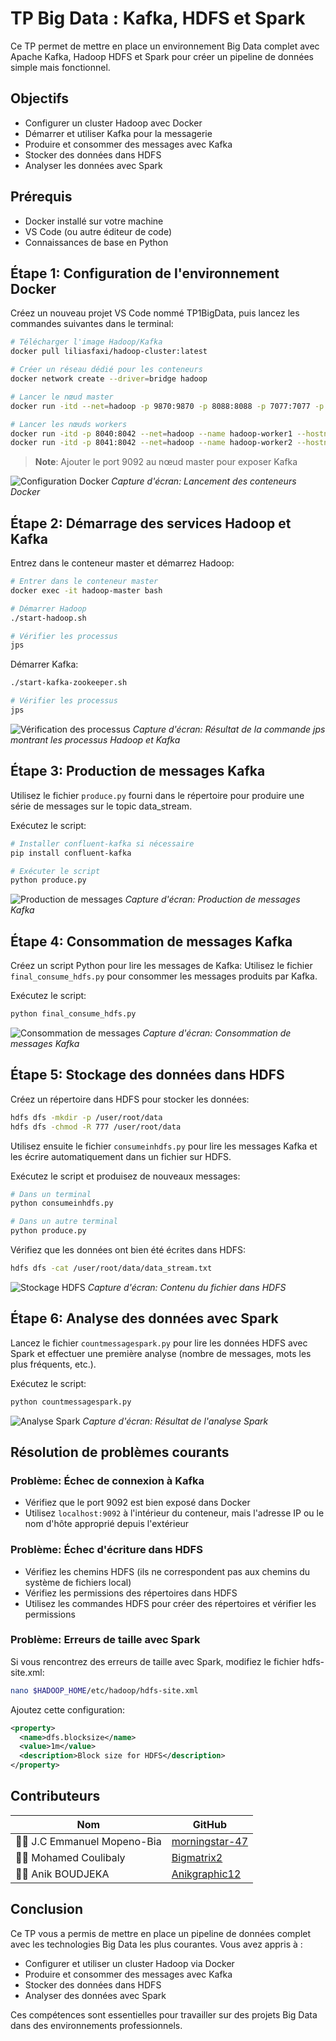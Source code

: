 # TP Big Data : Kafka, HDFS et Spark

Ce TP permet de mettre en place un environnement Big Data complet avec Apache Kafka, Hadoop HDFS et Spark pour créer un pipeline de données simple mais fonctionnel.

## Objectifs
- Configurer un cluster Hadoop avec Docker
- Démarrer et utiliser Kafka pour la messagerie
- Produire et consommer des messages avec Kafka
- Stocker des données dans HDFS
- Analyser les données avec Spark

## Prérequis
- Docker installé sur votre machine
- VS Code (ou autre éditeur de code)
- Connaissances de base en Python

## Étape 1: Configuration de l'environnement Docker

Créez un nouveau projet VS Code nommé TP1BigData, puis lancez les commandes suivantes dans le terminal:

```bash
# Télécharger l'image Hadoop/Kafka
docker pull liliasfaxi/hadoop-cluster:latest

# Créer un réseau dédié pour les conteneurs
docker network create --driver=bridge hadoop

# Lancer le nœud master
docker run -itd --net=hadoop -p 9870:9870 -p 8088:8088 -p 7077:7077 -p 16010:16010 -p 9092:9092 --name hadoop-master --hostname hadoop-master liliasfaxi/hadoop-cluster:latest

# Lancer les nœuds workers
docker run -itd -p 8040:8042 --net=hadoop --name hadoop-worker1 --hostname hadoop-worker1 liliasfaxi/hadoop-cluster:latest
docker run -itd -p 8041:8042 --net=hadoop --name hadoop-worker2 --hostname hadoop-worker2 liliasfaxi/hadoop-cluster:latest
```

> **Note**: Ajouter le port 9092 au nœud master pour exposer Kafka

![Configuration Docker](images/docker_config.png)
*Capture d'écran: Lancement des conteneurs Docker*

## Étape 2: Démarrage des services Hadoop et Kafka

Entrez dans le conteneur master et démarrez Hadoop:

```bash
# Entrer dans le conteneur master
docker exec -it hadoop-master bash

# Démarrer Hadoop
./start-hadoop.sh

# Vérifier les processus
jps
```

Démarrer Kafka:

```bash
./start-kafka-zookeeper.sh

# Vérifier les processus
jps
```

![Vérification des processus](images/jps_output.png)
*Capture d'écran: Résultat de la commande jps montrant les processus Hadoop et Kafka*

## Étape 3: Production de messages Kafka

Utilisez le fichier `produce.py` fourni dans le répertoire pour produire une série de messages sur le topic data_stream.

Exécutez le script:

```bash
# Installer confluent-kafka si nécessaire
pip install confluent-kafka

# Exécuter le script
python produce.py
```

![Production de messages](images/produce_output.png)
*Capture d'écran: Production de messages Kafka*

## Étape 4: Consommation de messages Kafka

Créez un script Python  pour lire les messages de Kafka:
Utilisez le fichier `final_consume_hdfs.py` pour consommer les messages produits par Kafka.


Exécutez le script:

```bash
python final_consume_hdfs.py
```

![Consommation de messages](images/consume_output.png)
*Capture d'écran: Consommation de messages Kafka*

## Étape 5: Stockage des données dans HDFS

Créez un répertoire dans HDFS pour stocker les données:

```bash
hdfs dfs -mkdir -p /user/root/data
hdfs dfs -chmod -R 777 /user/root/data
```

Utilisez ensuite le fichier `consumeinhdfs.py` pour lire les messages Kafka et les écrire automatiquement dans un fichier sur HDFS.

Exécutez le script et produisez de nouveaux messages:

```bash
# Dans un terminal
python consumeinhdfs.py

# Dans un autre terminal
python produce.py
```

Vérifiez que les données ont bien été écrites dans HDFS:

```bash
hdfs dfs -cat /user/root/data/data_stream.txt
```

![Stockage HDFS](images/hdfs_output.png)
*Capture d'écran: Contenu du fichier dans HDFS*

## Étape 6: Analyse des données avec Spark

Lancez le fichier `countmessagespark.py` pour lire les données HDFS avec Spark et effectuer une première analyse (nombre de messages, mots les plus fréquents, etc.).

Exécutez le script:

```bash
python countmessagespark.py
```

![Analyse Spark](images/spark_output.png)
*Capture d'écran: Résultat de l'analyse Spark*

## Résolution de problèmes courants

### Problème: Échec de connexion à Kafka
- Vérifiez que le port 9092 est bien exposé dans Docker
- Utilisez `localhost:9092` à l'intérieur du conteneur, mais l'adresse IP ou le nom d'hôte approprié depuis l'extérieur

### Problème: Échec d'écriture dans HDFS
- Vérifiez les chemins HDFS (ils ne correspondent pas aux chemins du système de fichiers local)
- Vérifiez les permissions des répertoires dans HDFS
- Utilisez les commandes HDFS pour créer des répertoires et vérifier les permissions

### Problème: Erreurs de taille avec Spark
Si vous rencontrez des erreurs de taille avec Spark, modifiez le fichier hdfs-site.xml:

```bash
nano $HADOOP_HOME/etc/hadoop/hdfs-site.xml
```

Ajoutez cette configuration:

```xml
<property>
  <name>dfs.blocksize</name>
  <value>1m</value>
  <description>Block size for HDFS</description>
</property>
```

## Contributeurs

| Nom | GitHub |
|-----|--------|
| 🧑‍💻 J.C Emmanuel Mopeno-Bia | [morningstar-47](https://github.com/morningstar-47) |
| 🧑‍💻 Mohamed Coulibaly | [Bigmatrix2](https://github.com/Bigmatrix2) |
| 🧑‍💻 Anik BOUDJEKA | [Anikgraphic12](https://github.com/Anikgraphic12) |

## Conclusion

Ce TP vous a permis de mettre en place un pipeline de données complet avec les technologies Big Data les plus courantes. Vous avez appris à :
- Configurer et utiliser un cluster Hadoop via Docker
- Produire et consommer des messages avec Kafka
- Stocker des données dans HDFS
- Analyser des données avec Spark

Ces compétences sont essentielles pour travailler sur des projets Big Data dans des environnements professionnels.